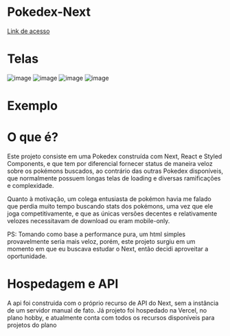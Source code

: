 # Pokedex-Next
[Link de acesso](https://pokedex-api-fast.vercel.app/)

# Telas
![image](https://user-images.githubusercontent.com/68029637/112148894-2c1b5280-8bbd-11eb-98f3-5db56988588d.png)
![image](https://user-images.githubusercontent.com/68029637/112148962-3f2e2280-8bbd-11eb-97b8-5e5ea946cfb9.png)
![image](https://user-images.githubusercontent.com/68029637/112149703-05a9e700-8bbe-11eb-96ee-0acff08c98f2.png)
![image](https://user-images.githubusercontent.com/68029637/112149030-4f460200-8bbd-11eb-9c41-31be9cdfa78a.png)

# Exemplo


# O que é?
Este projeto consiste em uma Pokedex construída com Next, React e Styled Components, e que tem por diferencial fornecer status de maneira veloz sobre os pokémons buscados, ao contrário das outras Pokedex disponíveis, que normalmente possuem longas telas de loading e diversas ramificações e complexidade.

Quanto à motivação, um colega entusiasta de pokémon havia me falado que perdia muito tempo buscando stats dos pokémons, uma vez que ele joga competitivamente, e que as únicas versões decentes e relativamente velozes necessitavam de download ou eram mobile-only.

PS: Tomando como base a performance pura, um html simples provavelmente seria mais veloz, porém, este projeto surgiu em um momento em que eu buscava estudar o Next, então decidi aproveitar a oportunidade.

# Hospedagem e API
A api foi construida com o próprio recurso de API do Next, sem a instância de um servidor manual de fato. Já projeto foi hospedado na Vercel, no plano hobby, e atualmente conta com todos os recursos disponíveis para projetos do plano
